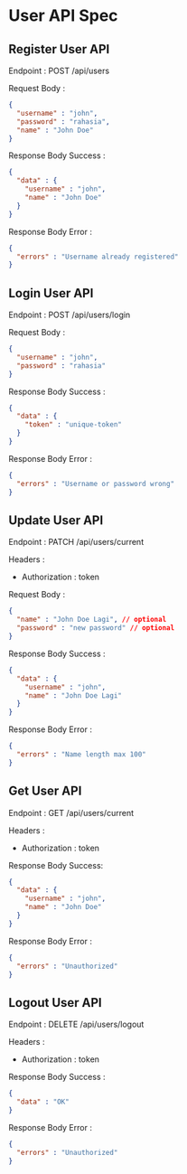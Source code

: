 # User API Spec

## Register User API

Endpoint :  POST /api/users

Request Body :

```json
{
  "username" : "john",
  "password" : "rahasia",
  "name" : "John Doe"
}
```

Response Body Success :

```json
{
  "data" : {
    "username" : "john",
    "name" : "John Doe"
  }
}
```

Response Body Error :

```json
{
  "errors" : "Username already registered"
}
```

## Login User API

Endpoint : POST /api/users/login

Request Body :

```json
{
  "username" : "john",
  "password" : "rahasia"
}
```

Response Body Success :

```json
{
  "data" : {
    "token" : "unique-token"
  }
}
```

Response Body Error :

```json
{
  "errors" : "Username or password wrong"
}
```

## Update User API

Endpoint : PATCH /api/users/current

Headers :

- Authorization : token

Request Body :

```json
{
  "name" : "John Doe Lagi", // optional
  "password" : "new password" // optional
}
```

Response Body Success :

```json
{
  "data" : {
    "username" : "john",
    "name" : "John Doe Lagi"
  }
}
```

Response Body Error :

```json
{
  "errors" : "Name length max 100"
}
```

## Get User API

Endpoint : GET /api/users/current

Headers :

- Authorization : token

Response Body Success:

```json
{
  "data" : {
    "username" : "john",
    "name" : "John Doe"
  }
}
```

Response Body Error :

```json
{
  "errors" : "Unauthorized"
}
```

## Logout User API

Endpoint : DELETE /api/users/logout

Headers :

- Authorization : token

Response Body Success :

```json
{
  "data" : "OK"
}
```

Response Body Error :

```json
{
  "errors" : "Unauthorized"
}
```
